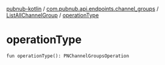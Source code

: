 [pubnub-kotlin](../../index.md) / [com.pubnub.api.endpoints.channel_groups](../index.md) / [ListAllChannelGroup](index.md) / [operationType](./operation-type.md)

# operationType

`fun operationType(): PNChannelGroupsOperation`